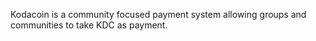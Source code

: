 Kodacoin is a community focused payment system allowing groups and communities to take KDC as payment.
